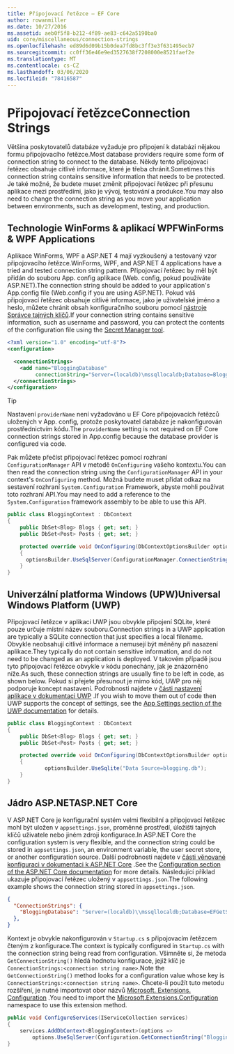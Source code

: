 ```yaml
---
title: Připojovací řetězce – EF Core
author: rowanmiller
ms.date: 10/27/2016
ms.assetid: aeb0f5f8-b212-4f89-ae83-c642a5190ba0
uid: core/miscellaneous/connection-strings
ms.openlocfilehash: ed89d6d09b15b0dea7fd8bc3ff3e3f631495ecb7
ms.sourcegitcommit: cc0ff36e46e9ed3527638f7208000e8521faef2e
ms.translationtype: MT
ms.contentlocale: cs-CZ
ms.lasthandoff: 03/06/2020
ms.locfileid: "78416587"
---
```

# <a name="connection-strings"></a><span data-ttu-id="88999-102">Připojovací řetězce</span><span class="sxs-lookup"><span data-stu-id="88999-102">Connection Strings</span></span>

<span data-ttu-id="88999-103">Většina poskytovatelů databáze vyžaduje pro připojení k databázi nějakou formu připojovacího řetězce.</span><span class="sxs-lookup"><span data-stu-id="88999-103">Most database providers require some form of connection string to connect to the database.</span></span> <span data-ttu-id="88999-104">Někdy tento připojovací řetězec obsahuje citlivé informace, které je třeba chránit.</span><span class="sxs-lookup"><span data-stu-id="88999-104">Sometimes this connection string contains sensitive information that needs to be protected.</span></span> <span data-ttu-id="88999-105">Je také možné, že budete muset změnit připojovací řetězec při přesunu aplikace mezi prostředími, jako je vývoj, testování a produkce.</span><span class="sxs-lookup"><span data-stu-id="88999-105">You may also need to change the connection string as you move your application between environments, such as development, testing, and production.</span></span>

## <a name="winforms--wpf-applications"></a><span data-ttu-id="88999-106">Technologie WinForms & aplikací WPF</span><span class="sxs-lookup"><span data-stu-id="88999-106">WinForms & WPF Applications</span></span>

<span data-ttu-id="88999-107">Aplikace WinForms, WPF a ASP.NET 4 mají vyzkoušený a testovaný vzor připojovacího řetězce.</span><span class="sxs-lookup"><span data-stu-id="88999-107">WinForms, WPF, and ASP.NET 4 applications have a tried and tested connection string pattern.</span></span> <span data-ttu-id="88999-108">Připojovací řetězec by měl být přidán do souboru App. config aplikace (Web. config, pokud používáte ASP.NET).</span><span class="sxs-lookup"><span data-stu-id="88999-108">The connection string should be added to your application's App.config file (Web.config if you are using ASP.NET).</span></span> <span data-ttu-id="88999-109">Pokud váš připojovací řetězec obsahuje citlivé informace, jako je uživatelské jméno a heslo, můžete chránit obsah konfiguračního souboru pomocí [nástroje Správce tajných klíčů](https://docs.microsoft.com/aspnet/core/security/app-secrets#secret-manager).</span><span class="sxs-lookup"><span data-stu-id="88999-109">If your connection string contains sensitive information, such as username and password, you can protect the contents of the configuration file using the [Secret Manager tool](https://docs.microsoft.com/aspnet/core/security/app-secrets#secret-manager).</span></span>

``` xml
<?xml version="1.0" encoding="utf-8"?>
<configuration>

  <connectionStrings>
    <add name="BloggingDatabase"
         connectionString="Server=(localdb)\mssqllocaldb;Database=Blogging;Trusted_Connection=True;" />
  </connectionStrings>
</configuration>
```

> [!TIP]  
> <span data-ttu-id="88999-110">Nastavení `providerName` není vyžadováno u EF Core připojovacích řetězců uložených v App. config, protože poskytovatel databáze je nakonfigurován prostřednictvím kódu.</span><span class="sxs-lookup"><span data-stu-id="88999-110">The `providerName` setting is not required on EF Core connection strings stored in App.config because the database provider is configured via code.</span></span>

<span data-ttu-id="88999-111">Pak můžete přečíst připojovací řetězec pomocí rozhraní `ConfigurationManager` API v metodě `OnConfiguring` vašeho kontextu.</span><span class="sxs-lookup"><span data-stu-id="88999-111">You can then read the connection string using the `ConfigurationManager` API in your context's `OnConfiguring` method.</span></span> <span data-ttu-id="88999-112">Možná budete muset přidat odkaz na sestavení rozhraní `System.Configuration` Framework, abyste mohli používat toto rozhraní API.</span><span class="sxs-lookup"><span data-stu-id="88999-112">You may need to add a reference to the `System.Configuration` framework assembly to be able to use this API.</span></span>

``` csharp
public class BloggingContext : DbContext
{
    public DbSet<Blog> Blogs { get; set; }
    public DbSet<Post> Posts { get; set; }

    protected override void OnConfiguring(DbContextOptionsBuilder optionsBuilder)
    {
      optionsBuilder.UseSqlServer(ConfigurationManager.ConnectionStrings["BloggingDatabase"].ConnectionString);
    }
}
```

## <a name="universal-windows-platform-uwp"></a><span data-ttu-id="88999-113">Univerzální platforma Windows (UPW)</span><span class="sxs-lookup"><span data-stu-id="88999-113">Universal Windows Platform (UWP)</span></span>

<span data-ttu-id="88999-114">Připojovací řetězce v aplikaci UWP jsou obvykle připojení SQLite, které pouze určuje místní název souboru.</span><span class="sxs-lookup"><span data-stu-id="88999-114">Connection strings in a UWP application are typically a SQLite connection that just specifies a local filename.</span></span> <span data-ttu-id="88999-115">Obvykle neobsahují citlivé informace a nemusejí být měněny při nasazení aplikace.</span><span class="sxs-lookup"><span data-stu-id="88999-115">They typically do not contain sensitive information, and do not need to be changed as an application is deployed.</span></span> <span data-ttu-id="88999-116">V takovém případě jsou tyto připojovací řetězce obvykle v kódu ponechány, jak je znázorněno níže.</span><span class="sxs-lookup"><span data-stu-id="88999-116">As such, these connection strings are usually fine to be left in code, as shown below.</span></span> <span data-ttu-id="88999-117">Pokud si přejete přesunout je mimo kód, UWP pro něj podporuje koncept nastavení. Podrobnosti najdete v [části nastavení aplikace v dokumentaci UWP](https://docs.microsoft.com/windows/uwp/app-settings/store-and-retrieve-app-data) .</span><span class="sxs-lookup"><span data-stu-id="88999-117">If you wish to move them out of code then UWP supports the concept of settings, see the [App Settings section of the UWP documentation](https://docs.microsoft.com/windows/uwp/app-settings/store-and-retrieve-app-data) for details.</span></span>

``` csharp
public class BloggingContext : DbContext
{
    public DbSet<Blog> Blogs { get; set; }
    public DbSet<Post> Posts { get; set; }

    protected override void OnConfiguring(DbContextOptionsBuilder optionsBuilder)
    {
            optionsBuilder.UseSqlite("Data Source=blogging.db");
    }
}
```

## <a name="aspnet-core"></a><span data-ttu-id="88999-118">Jádro ASP.NET</span><span class="sxs-lookup"><span data-stu-id="88999-118">ASP.NET Core</span></span>

<span data-ttu-id="88999-119">V ASP.NET Core je konfigurační systém velmi flexibilní a připojovací řetězec mohl být uložen v `appsettings.json`, proměnné prostředí, úložišti tajných klíčů uživatele nebo jiném zdroji konfigurace.</span><span class="sxs-lookup"><span data-stu-id="88999-119">In ASP.NET Core the configuration system is very flexible, and the connection string could be stored in `appsettings.json`, an environment variable, the user secret store, or another configuration source.</span></span> <span data-ttu-id="88999-120">Další podrobnosti najdete v [části věnované konfiguraci v dokumentaci k ASP.NET Core](https://docs.asp.net/en/latest/fundamentals/configuration.html) .</span><span class="sxs-lookup"><span data-stu-id="88999-120">See the [Configuration section of the ASP.NET Core documentation](https://docs.asp.net/en/latest/fundamentals/configuration.html) for more details.</span></span> <span data-ttu-id="88999-121">Následující příklad ukazuje připojovací řetězec uložený v `appsettings.json`.</span><span class="sxs-lookup"><span data-stu-id="88999-121">The following example shows the connection string stored in `appsettings.json`.</span></span>

``` json
{
  "ConnectionStrings": {
    "BloggingDatabase": "Server=(localdb)\\mssqllocaldb;Database=EFGetStarted.ConsoleApp.NewDb;Trusted_Connection=True;"
  },
}
```

<span data-ttu-id="88999-122">Kontext je obvykle nakonfigurován v `Startup.cs` s připojovacím řetězcem čteným z konfigurace.</span><span class="sxs-lookup"><span data-stu-id="88999-122">The context is typically configured in `Startup.cs` with the connection string being read from configuration.</span></span> <span data-ttu-id="88999-123">Všimněte si, že metoda `GetConnectionString()` hledá hodnotu konfigurace, jejíž klíč je `ConnectionStrings:<connection string name>`.</span><span class="sxs-lookup"><span data-stu-id="88999-123">Note the `GetConnectionString()` method looks for a configuration value whose key is `ConnectionStrings:<connection string name>`.</span></span> <span data-ttu-id="88999-124">Chcete-li použít tuto metodu rozšíření, je nutné importovat obor názvů [Microsoft. Extensions. Configuration](https://docs.microsoft.com/dotnet/api/microsoft.extensions.configuration) .</span><span class="sxs-lookup"><span data-stu-id="88999-124">You need to import the [Microsoft.Extensions.Configuration](https://docs.microsoft.com/dotnet/api/microsoft.extensions.configuration) namespace to use this extension method.</span></span>

``` csharp
public void ConfigureServices(IServiceCollection services)
{
    services.AddDbContext<BloggingContext>(options =>
        options.UseSqlServer(Configuration.GetConnectionString("BloggingDatabase")));
}
```

